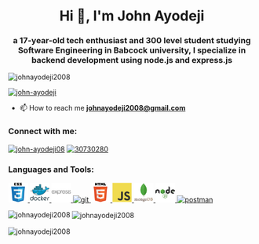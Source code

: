 <h1 align="center">Hi 👋, I'm John Ayodeji</h1>
<h3 align="center">a 17-year-old tech enthusiast and 300 level student studying Software Engineering in Babcock university, I specialize in backend development using node.js and express.js</h3>

<p align="left"> <img src="https://komarev.com/ghpvc/?username=john-ayodeji&label=Profile%20views&color=0e75b6&style=flat" alt="johnayodeji2008" /> </p>

<p align="left"> <a href="https://github.com/ryo-ma/github-profile-trophy"><img src="https://github-profile-trophy.vercel.app/?username=john-ayodeji" alt="john-ayodeji" /></a> </p>

- 📫 How to reach me **johnayodeji2008@gmail.com**

<h3 align="left">Connect with me:</h3>
<p align="left">
<a href="https://linkedin.com/in/john-ayodeji08" target="blank"><img align="center" src="https://raw.githubusercontent.com/rahuldkjain/github-profile-readme-generator/master/src/images/icons/Social/linked-in-alt.svg" alt="john-ayodeji08" height="30" width="40" /></a>
<a href="https://stackoverflow.com/users/30730280" target="blank"><img align="center" src="https://raw.githubusercontent.com/rahuldkjain/github-profile-readme-generator/master/src/images/icons/Social/stack-overflow.svg" alt="30730280" height="30" width="40" /></a>
</p>

<h3 align="left">Languages and Tools:</h3>
<p align="left"> <a href="https://www.w3schools.com/css/" target="_blank" rel="noreferrer"> <img src="https://raw.githubusercontent.com/devicons/devicon/master/icons/css3/css3-original-wordmark.svg" alt="css3" width="40" height="40"/> </a> <a href="https://www.docker.com/" target="_blank" rel="noreferrer"> <img src="https://raw.githubusercontent.com/devicons/devicon/master/icons/docker/docker-original-wordmark.svg" alt="docker" width="40" height="40"/> </a> <a href="https://expressjs.com" target="_blank" rel="noreferrer"> <img src="https://raw.githubusercontent.com/devicons/devicon/master/icons/express/express-original-wordmark.svg" alt="express" width="40" height="40"/> </a> <a href="https://git-scm.com/" target="_blank" rel="noreferrer"> <img src="https://www.vectorlogo.zone/logos/git-scm/git-scm-icon.svg" alt="git" width="40" height="40"/> </a> <a href="https://www.w3.org/html/" target="_blank" rel="noreferrer"> <img src="https://raw.githubusercontent.com/devicons/devicon/master/icons/html5/html5-original-wordmark.svg" alt="html5" width="40" height="40"/> </a> <a href="https://developer.mozilla.org/en-US/docs/Web/JavaScript" target="_blank" rel="noreferrer"> <img src="https://raw.githubusercontent.com/devicons/devicon/master/icons/javascript/javascript-original.svg" alt="javascript" width="40" height="40"/> </a> <a href="https://www.mongodb.com/" target="_blank" rel="noreferrer"> <img src="https://raw.githubusercontent.com/devicons/devicon/master/icons/mongodb/mongodb-original-wordmark.svg" alt="mongodb" width="40" height="40"/> </a> <a href="https://nodejs.org" target="_blank" rel="noreferrer"> <img src="https://raw.githubusercontent.com/devicons/devicon/master/icons/nodejs/nodejs-original-wordmark.svg" alt="nodejs" width="40" height="40"/> </a> <a href="https://postman.com" target="_blank" rel="noreferrer"> <img src="https://www.vectorlogo.zone/logos/getpostman/getpostman-icon.svg" alt="postman" width="40" height="40"/> </a> </p>

<p><img align="left" src="https://github-readme-stats.vercel.app/api/top-langs?username=john-ayodeji&show_icons=true&locale=en&layout=compact" alt="johnayodeji2008" /></p>

<p>&nbsp;<img align="center" src="https://github-readme-stats.vercel.app/api?username=john-ayodeji&show_icons=true&locale=en" alt="johnayodeji2008" /></p>

<p><img align="center" src="https://github-readme-streak-stats.herokuapp.com/?user=john-ayodeji&" alt="johnayodeji2008" /></p>
